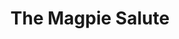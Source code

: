 ---
title: "The Magpie Salute"
summary: "American rock band formed in 2016 by former members of"
image: "the-magpie-salute.jpg"
apple_music_artist_url: "https://music.apple.com/gb/artist/the-magpie-salute/1231203460"
---